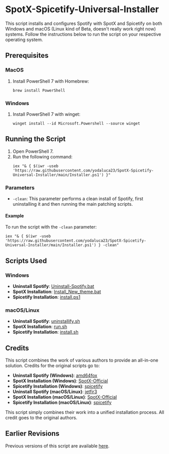 # SpotX-Spicetify-Universal-Installer

This script installs and configures Spotify with SpotX and Spicetify on both Windows and macOS (Linux kind of Beta, doesn't really work right now) systems. Follow the instructions below to run the script on your respective operating system.

## Prerequisites

### MacOS
1. Install PowerShell 7 with Homebrew:
   ```
   brew install PowerShell
   ```

### Windows
1. Install PowerShell 7 with winget:
   ```
   winget install --id Microsoft.Powershell --source winget
   ```

## Running the Script

1. Open PowerShell 7.
2. Run the following command:
   ```
   iex "& { $(iwr -useb 'https://raw.githubusercontent.com/yodaluca23/SpotX-Spicetify-Universal-Installer/main/Installer.ps1') }"
   ```

### Parameters

- `-clean`: This parameter performs a clean install of Spotify, first uninstalling it and then running the main patching scripts.

#### Example
To run the script with the `-clean` parameter:
```
iex "& { $(iwr -useb 'https://raw.githubusercontent.com/yodaluca23/SpotX-Spicetify-Universal-Installer/main/Installer.ps1') } -clean"
```

## Scripts Used

### Windows

- **Uninstall Spotify**: [Uninstall-Spotify.bat](https://raw.githubusercontent.com/amd64fox/Uninstall-Spotify/main/Uninstall-Spotify.bat)
- **SpotX Installation**: [Install_New_theme.bat](https://raw.githubusercontent.com/SpotX-Official/SpotX/main/Install_New_theme.bat)
- **Spicetify Installation**: [install.ps1](https://raw.githubusercontent.com/spicetify/cli/main/install.ps1)

### macOS/Linux

- **Uninstall Spotify**: [uninstallify.sh](https://gist.github.com/jetfir3/f620e44fc246c1bed45ed040bbfa2d68/raw/uninstallify.sh)
- **SpotX Installation**: [run.sh](https://spotx-official.github.io/run.sh)
- **Spicetify Installation**: [install.sh](https://raw.githubusercontent.com/spicetify/cli/main/install.sh)

## Credits

This script combines the work of various authors to provide an all-in-one solution. Credits for the original scripts go to:

- **Uninstall Spotify (Windows)**: [amd64fox](https://github.com/amd64fox)
- **SpotX Installation (Windows)**: [SpotX-Official](https://github.com/SpotX-Official)
- **Spicetify Installation (Windows)**: [spicetify](https://github.com/spicetify)
- **Uninstall Spotify (macOS/Linux)**: [jetfir3](https://gist.github.com/jetfir3)
- **SpotX Installation (macOS/Linux)**: [SpotX-Official](https://github.com/SpotX-Official/SpotX-Bash)
- **Spicetify Installation (macOS/Linux)**: [spicetify](https://github.com/spicetify)

This script simply combines their work into a unified installation process. All credit goes to the original authors.

## Earlier Revisions

Previous versions of this script are available [here](https://github.com/yodaluca23/Random-Crap/blob/main/Spotify.ps1).
